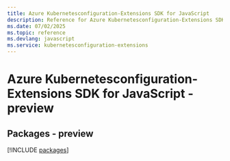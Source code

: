 ```yaml
---
title: Azure Kubernetesconfiguration-Extensions SDK for JavaScript
description: Reference for Azure Kubernetesconfiguration-Extensions SDK for JavaScript
ms.date: 07/02/2025
ms.topic: reference
ms.devlang: javascript
ms.service: kubernetesconfiguration-extensions
---
```

# Azure Kubernetesconfiguration-Extensions SDK for JavaScript - preview
## Packages - preview
[!INCLUDE [packages](kubernetesconfiguration-extensions-index.md)]